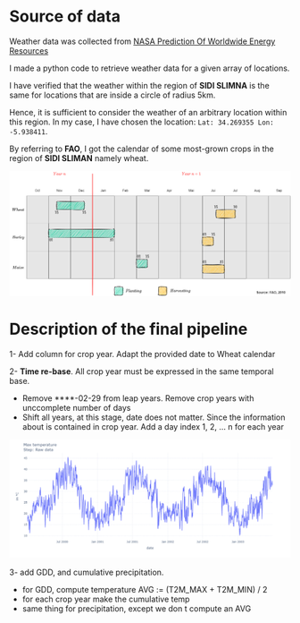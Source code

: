 # Source of data

Weather data was collected from [NASA Prediction Of Worldwide Energy Resources](https://power.larc.nasa.gov/data-access-viewer/)

I made a python code to retrieve weather data for a given array of locations.

I have verified that the weather within the region of **SIDI SLIMNA** is the same for locations that are inside a circle of radius 5km. 

Hence, it is sufficient to consider the weather of an arbitrary location within this region. In my case, I have chosen the location: `Lat: 34.269355 Lon: -5.938411`.


By referring to **FAO**, I got the calendar of some most-grown crops in the region of **SIDI SLIMAN** namely wheat.

<img src="../screenshots/crop-calander-morocco.png" width="800px">



# Description of the final pipeline

1- Add column for crop year. Adapt the provided date to Wheat calendar

2- **Time re-base**. All crop year must be expressed in the same temporal base.

  * Remove ****-02-29 from leap years. Remove crop years with unccomplete number of days
  * Shift all years, at this stage, date does not matter. Since the information about is contained in crop year. Add a day index 1, 2, ... n for each year

<img src="../screenshots/gif-data-adaptation.gif" width="800px">

3- add GDD, and cumulative precipitation.

  * for GDD, compute temperature AVG := (T2M_MAX + T2M_MIN) / 2
  * for each crop year make the cumulative temp
  * same thing for precipitation, except we don t compute an AVG
  